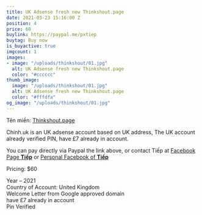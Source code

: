 ```yaml
---
title: UK Adsense fresh new Thinkshout.page
date: 2021-03-23 15:16:00 Z
position: 4
price: 60
buylink: https://paypal.me/pxtiep
buytag: Buy now
is_buyactive: true
imgcount: 1
images:
- image: "/uploads/thinkshout/01.jpg"
  alt: UK Adsense fresh new Thinkshout.page
  color: "#cccccc"
thumb_image:
  image: "/uploads/thinkshout/01.jpg"
  alt: UK Adsense fresh new Thinkshout.page
  color: "#fffdfa"
og_image: "/uploads/thinkshout/01.jpg"
---
```


Tên miền: [Thinkshout.page](https://Thinkshout.page)

Chinh.uk is an UK adsense account based on UK address, The UK account already verified PIN, have £7 already in account.

You can pay directly via Paypal the link above, or contact Tiếp at
[Facebook Page **Tiếp**](https://facebook.com/Pxtiep) or 
[Personal Facebook of **Tiếp**](https://www.facebook.com/profile.php?id=100010018693354)

Pricing: $60

Year – 2021 <br>
Country of Account: United Kingdom <br>
Welcome Letter from Google approved domain<br> 
have £7 already in account<br> 
Pin Verified